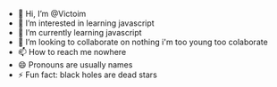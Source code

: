 - 👋 Hi, I’m @Victoim
- 👀 I’m interested in learning javascript
- 🌱 I’m currently learning javascript
- 💞️ I’m looking to collaborate on nothing i'm too young too colaborate
- 📫 How to reach me nowhere
- 😄 Pronouns are usually names
- ⚡ Fun fact: black holes are dead stars

<!---
Victoim/Victoim is a ✨ special ✨ repository because its `README.md` (this file) appears on your GitHub profile.
You can click the Preview link to take a look at your changes.
--->
